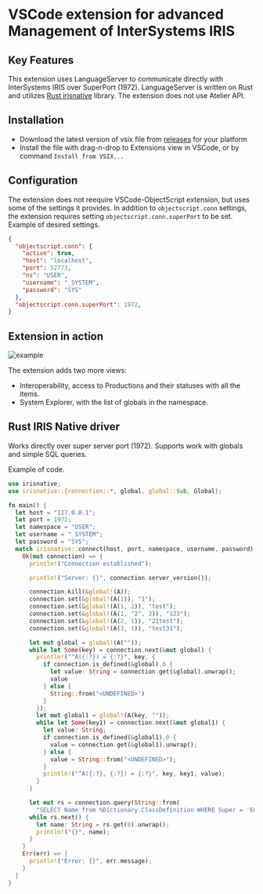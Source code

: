 # VSCode extension for advanced Management of InterSystems IRIS

## Key Features

This extension uses LanguageServer to communicate directly with InterSystems IRIS over SuperPort (1972). LanguageServer is written on Rust and utilizes [Rust irisnative](https://github.com/daimor/vscode-intersystems-iris#rust-iris-native-driver) library. The extension does not use Atelier API.

## Installation

- Download the latest version of vsix file from [releases](https://github.com/daimor/vscode-intersystems-iris/releases) for your platform
- Install the file with drag-n-drop to Extensions view in VSCode, or by command `Install from VSIX...`

## Configuration

The extension does not reequire VSCode-ObjectScript extension, but uses some of the settings it provides. In addition to `objectscript.conn` settings, the extension requires setting `objectscript.conn.superPort` to be set. Example of desired settings.

```JSON
{
  "objectscript.conn": {
    "active": true,
    "host": "localhost",
    "port": 52773,
    "ns": "USER",
    "username": "_SYSTEM",
    "password": "SYS"
  },
  "objectscript.conn.superPort": 1972,
}
```

## Extension in action

![example](https://raw.githubusercontent.com/daimor/vscode-intersystems-iris/main/images/screenshot.png)

The extension adds two more views:

- Interoperability, access to Productions and their statuses with all the items.
- System Explorer, with the list of globals in the namespace.

## Rust IRIS Native driver

Works directly over super server port (1972). Supports work with globals and simple SQL queries.

Example of code.

```Rust
use irisnative;
use irisnative::{connection::*, global, global::Sub, Global};

fn main() {
  let host = "127.0.0.1";
  let port = 1972;
  let namespace = "USER";
  let username = "_SYSTEM";
  let password = "SYS";
  match irisnative::connect(host, port, namespace, username, password) {
    Ok(mut connection) => {
      println!("Connection established");

      println!("Server: {}", connection.server_version());

      connection.kill(&global!(A));
      connection.set(&global!(A(1)), "1");
      connection.set(&global!(A(1, 2)), "test");
      connection.set(&global!(A(1, "2", 3)), "123");
      connection.set(&global!(A(2, 1)), "21test");
      connection.set(&global!(A(3, 1)), "test31");

      let mut global = global!(A(""));
      while let Some(key) = connection.next(&mut global) {
        println!("^A({:?}) = {:?}", key, {
          if connection.is_defined(&global).0 {
            let value: String = connection.get(&global).unwrap();
            value
          } else {
            String::from("<UNDEFINED>")
          }
        });
        let mut global1 = global!(A(key, ""));
        while let Some(key1) = connection.next(&mut global1) {
          let value: String;
          if connection.is_defined(&global1).0 {
            value = connection.get(&global1).unwrap();
          } else {
            value = String::from("<UNDEFINED>");
          }
          println!("^A({:?}, {:?}) = {:?}", key, key1, value);
        }
      }

      let mut rs = connection.query(String::from(
        "SELECT Name from %Dictionary.ClassDefinition WHERE Super = 'Ens.Production' and Abstract<>1"));
      while rs.next() {        
        let name: String = rs.get(0).unwrap();
        println!("{}", name);
      }
    }
    Err(err) => {
      println!("Error: {}", err.message);
    }
  }
}
```
